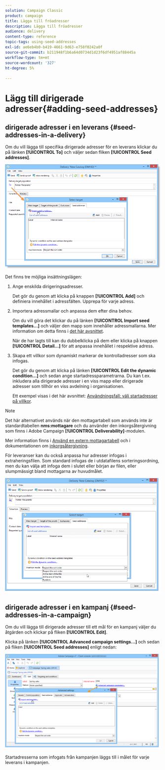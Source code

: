 ```yaml
---
solution: Campaign Classic
product: campaign
title: Lägga till fröadresser
description: Lägga till fröadresser
audience: delivery
content-type: reference
topic-tags: using-seed-addresses
exl-id: ae6eb4b0-b419-4661-9d63-e758f0242a0f
source-git-commit: b211948f1b6a64d0734d1d23f6df4951af88445a
workflow-type: tm+mt
source-wordcount: '327'
ht-degree: 5%

---
```


# Lägg till dirigerade adresser{#adding-seed-addresses}

## dirigerade adresser i en leverans {#seed-addresses-in-a-delivery}

Om du vill lägga till specifika dirigerade adresser för en leverans klickar du på länken **[!UICONTROL To]** och väljer sedan fliken **[!UICONTROL Seed addresses]**.

![](assets/s_ncs_user_edit_del_addresses_tab.png)

Det finns tre möjliga insättningslägen:

1. Ange enskilda dirigeringsadresser.

   Det gör du genom att klicka på knappen **[!UICONTROL Add]** och definiera innehållet i adressfälten. Upprepa för varje adress.

1. Importera adressmallar och anpassa dem efter dina behov.

   Om du vill göra det klickar du på länken **[!UICONTROL Import seed templates...]** och väljer den mapp som innehåller adressmallarna. Mer information om detta finns i [det här avsnittet](../../delivery/using/creating-seed-addresses.md#creating-seed-address-templates).

   När de har lagts till kan du dubbelklicka på dem eller klicka på knappen **[!UICONTROL Detail...]** för att anpassa innehållet i respektive adress.

1. Skapa ett villkor som dynamiskt markerar de kontrolladresser som ska infogas.

   Det gör du genom att klicka på länken **[!UICONTROL Edit the dynamic condition...]** och sedan ange startadressparametrarna. Du kan t.ex. inkludera alla dirigerade adresser i en viss mapp eller dirigerade adresser som tillhör en viss avdelning i organisationen.

   Ett exempel visas i det här avsnittet: [Användningsfall: välj startadresser på villkor](../../delivery/using/use-case--selecting-seed-addresses-on-criteria.md).

>[!NOTE]
>
>Det här alternativet används när den mottagartabell som används inte är standardtabellen **nms:mottagare** och du använder den inkorgsåtergivning som finns i Adobe Campaign **[!UICONTROL Deliverability]**-modulen.
>
>Mer information finns i [Använd en extern mottagartabell](../../delivery/using/using-an-external-recipient-table.md) och i dokumentationen om [inkorgsåtergivning](../../delivery/using/inbox-rendering.md).

För leveranser kan du också anpassa hur adresser infogas i extraheringsfilen. Som standard infogas de i utdatafilens sorteringsordning, men du kan välja att infoga dem i slutet eller början av filen, eller slumpmässigt bland mottagarna av huvudmålet.

![](assets/s_ncs_user_edit_del_addresses_sort.png)

## dirigerade adresser i en kampanj {#seed-addresses-in-a-campaign}

Om du vill lägga till dirigerade adresser till ett mål för en kampanj väljer du åtgärden och klickar på fliken **[!UICONTROL Edit]**.

Klicka på länken **[!UICONTROL Advanced campaign settings...]** och sedan på fliken **[!UICONTROL Seed addresses]** enligt nedan:

![](assets/s_ncs_user_edit_op_addresses_tab.png)

Startadresserna som infogats från kampanjen läggs till i målet för varje leverans i kampanjen.
